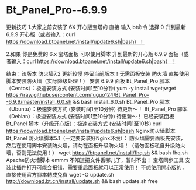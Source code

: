 # Bt_Panel_Pro--6.9.9



更新技巧
1.大家之前安装了 6X 开心版宝塔的 直接 输入 bt命令 选择 0 升到最新 6.9.9 开心版（或者输入：curl https://download.btpanel.net/install/update6.sh|bash）！

2.如果 你是免费的 6.x 宝塔面板 可以使用脚本 升到最新的开心版 6.9.9 面板（或者输入：curl https://download.btpanel.net/install/update6.sh|bash）！

结束：该版本 防火墙7.2 更新较慢 停留当前版本！无需面板安装 防火墙 直接使用脚本安装防火墙（实际降级处理！）
安装 6.9.9 面板
Bt_Panel_Pro 腳本（Centos）：极速安装方式 (安装时间1至10分钟)
yum -y install wget;wget https://raw.githubusercontent.com/luguo124/Bt_Panel_Pro--6.9.9/master/install_6.0.sh && bash install_6.0.sh
Bt_Panel_Pro 腳本（Ubuntu）：极速安装方式 (安装时间1至10分钟)
待更新～！
Bt_Panel_Pro 腳本（Debian）：极速安装方式 (安装时间1至10分钟)
待更新～！
已经安装面板
Bt_Panel 脚本（升级开心版）：极速安装方式 (安装时间1至10秒)
curl https://download.btpanel.net/install/update6.sh|bash
Nginx防火墙脚本
Bt_Panel 防火墙脚本5.1（一定要安装好Nginx环境）：
防火墙需要面板先安装，然后在使用脚本安装防火墙，请勿在面板升级防火墙！（请勿面板私自升级防火墙，否则无法使用！）
wget https://btpanel.net/install/fhq.sh && bash fhq.sh
Apache防火墙脚本
emmm 不知道把文件丢哪儿了，暂时不出！
宝塔同步工具
安装此插件打开可能会报错，需要重启面板就可以正常使用！
不想使用開心版的，直接使用官方腳本轉成免費
wget -O update.sh http://download.bt.cn/install/update.sh && bash update.sh free
